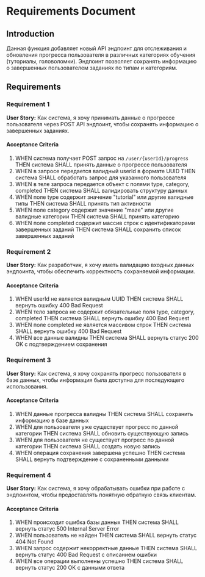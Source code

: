 # Requirements Document

## Introduction

Данная функция добавляет новый API эндпоинт для отслеживания и обновления прогресса пользователя в различных категориях обучения (туториалы, головоломки). Эндпоинт позволяет сохранять информацию о завершенных пользователем заданиях по типам и категориям.

## Requirements

### Requirement 1

**User Story:** Как система, я хочу принимать данные о прогрессе пользователя через POST API эндпоинт, чтобы сохранять информацию о завершенных заданиях.

#### Acceptance Criteria

1. WHEN система получает POST запрос на `/user/{userId}/progress` THEN система SHALL принять данные о прогрессе пользователя
2. WHEN в запросе передается валидный userId в формате UUID THEN система SHALL обработать запрос для указанного пользователя
3. WHEN в теле запроса передается объект с полями type, category, completed THEN система SHALL валидировать структуру данных
4. WHEN поле type содержит значение "tutorial" или другие валидные типы THEN система SHALL принять тип активности
5. WHEN поле category содержит значение "maze" или другие валидные категории THEN система SHALL принять категорию
6. WHEN поле completed содержит массив строк с идентификаторами завершенных заданий THEN система SHALL сохранить список завершенных заданий

### Requirement 2

**User Story:** Как разработчик, я хочу иметь валидацию входных данных эндпоинта, чтобы обеспечить корректность сохраняемой информации.

#### Acceptance Criteria

1. WHEN userId не является валидным UUID THEN система SHALL вернуть ошибку 400 Bad Request
2. WHEN тело запроса не содержит обязательные поля type, category, completed THEN система SHALL вернуть ошибку 400 Bad Request
3. WHEN поле completed не является массивом строк THEN система SHALL вернуть ошибку 400 Bad Request
4. WHEN все данные валидны THEN система SHALL вернуть статус 200 OK с подтверждением сохранения

### Requirement 3

**User Story:** Как система, я хочу сохранять прогресс пользователя в базе данных, чтобы информация была доступна для последующего использования.

#### Acceptance Criteria

1. WHEN данные прогресса валидны THEN система SHALL сохранить информацию в базе данных
2. WHEN для пользователя уже существует прогресс по данной категории THEN система SHALL обновить существующую запись
3. WHEN для пользователя не существует прогресс по данной категории THEN система SHALL создать новую запись
4. WHEN операция сохранения завершена успешно THEN система SHALL вернуть подтверждение с сохраненными данными

### Requirement 4

**User Story:** Как система, я хочу обрабатывать ошибки при работе с эндпоинтом, чтобы предоставлять понятную обратную связь клиентам.

#### Acceptance Criteria

1. WHEN происходит ошибка базы данных THEN система SHALL вернуть статус 500 Internal Server Error
2. WHEN пользователь не найден THEN система SHALL вернуть статус 404 Not Found
3. WHEN запрос содержит некорректные данные THEN система SHALL вернуть статус 400 Bad Request с описанием ошибки
4. WHEN все операции выполнены успешно THEN система SHALL вернуть статус 200 OK с данными ответа
